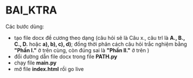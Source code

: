﻿# BAI_KTRA

Các bước dùng:

- tạo file docx đề cương theo dạng (câu hỏi sẽ là Câu x., câu trl là **A., B., C., D.** hoặc **a), b), c), d)**; đồng thời phân cách câu hỏi trắc nghiệm bằng **"Phần I."** ở trên cùng, còn đúng sai là **"Phần II."** ở trên )
- đổi đường dẫn file docx trong file **PATH.py**
- chạy file **main.py**
- mở file **index.html** rồi go live
